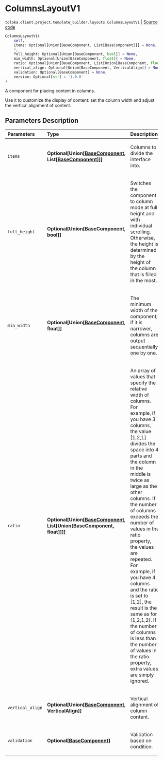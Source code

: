 # ColumnsLayoutV1
`toloka.client.project.template_builder.layouts.ColumnsLayoutV1` | [Source code](https://github.com/Toloka/toloka-kit/blob/v1.0.2/src/client/project/template_builder/layouts.py#L58)

```python
ColumnsLayoutV1(
    self,
    items: Optional[Union[BaseComponent, List[BaseComponent]]] = None,
    *,
    full_height: Optional[Union[BaseComponent, bool]] = None,
    min_width: Optional[Union[BaseComponent, float]] = None,
    ratio: Optional[Union[BaseComponent, List[Union[BaseComponent, float]]]] = None,
    vertical_align: Optional[Union[BaseComponent, VerticalAlign]] = None,
    validation: Optional[BaseComponent] = None,
    version: Optional[str] = '1.0.0'
)
```

A component for placing content in columns.


Use it to customize the display of content: set the column width and adjust the vertical alignment of content.

## Parameters Description

| Parameters | Type | Description |
| :----------| :----| :-----------|
`items`|**Optional\[Union\[[BaseComponent](toloka.client.project.template_builder.base.BaseComponent.md), List\[[BaseComponent](toloka.client.project.template_builder.base.BaseComponent.md)\]\]\]**|<p>Columns to divide the interface into.</p>
`full_height`|**Optional\[Union\[[BaseComponent](toloka.client.project.template_builder.base.BaseComponent.md), bool\]\]**|<p>Switches the component to column mode at full height and with individual scrolling. Otherwise, the height is determined by the height of the column that is filled in the most.</p>
`min_width`|**Optional\[Union\[[BaseComponent](toloka.client.project.template_builder.base.BaseComponent.md), float\]\]**|<p>The minimum width of the component; if it is narrower, columns are output sequentially, one by one.</p>
`ratio`|**Optional\[Union\[[BaseComponent](toloka.client.project.template_builder.base.BaseComponent.md), List\[Union\[[BaseComponent](toloka.client.project.template_builder.base.BaseComponent.md), float\]\]\]\]**|<p>An array of values that specify the relative width of columns. For example, if you have 3 columns, the value [1,2,1] divides the space into 4 parts and the column in the middle is twice as large as the other columns. If the number of columns exceeds the number of values in the ratio property, the values are repeated. For example, if you have 4 columns and the ratio is set to [1,2], the result is the same as for [1,2,1,2]. If the number of columns is less than the number of values in the ratio property, extra values are simply ignored.</p>
`vertical_align`|**Optional\[Union\[[BaseComponent](toloka.client.project.template_builder.base.BaseComponent.md), [VerticalAlign](toloka.client.project.template_builder.layouts.ColumnsLayoutV1.VerticalAlign.md)\]\]**|<p>Vertical alignment of column content.</p>
`validation`|**Optional\[[BaseComponent](toloka.client.project.template_builder.base.BaseComponent.md)\]**|<p>Validation based on condition.</p>

